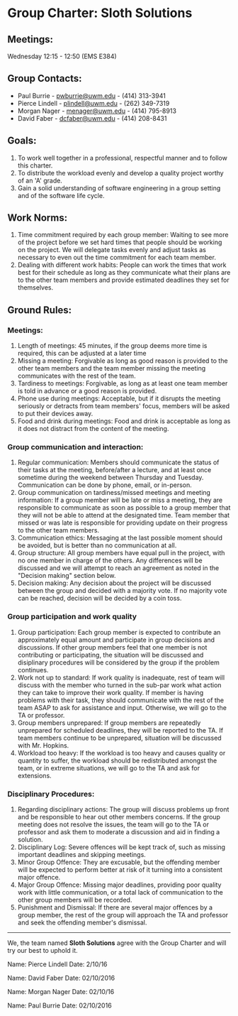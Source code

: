 # Group Charter: Sloth Solutions
## Meetings:
Wednesday 12:15 - 12:50 (EMS E384)

## Group Contacts:
- Paul Burrie - pwburrie@uwm.edu - (414) 313-3941
- Pierce Lindell - plindell@uwm.edu - (262) 349-7319
- Morgan Nager - menager@uwm.edu - (414) 795-8913
- David Faber - dcfaber@uwm.edu - (414) 208-8431

## Goals:
1. To work well together in a professional, respectful manner and to follow this charter.
2. To distribute the workload evenly and develop a quality project worthy of an 'A' grade.
3. Gain a solid understanding of software engineering in a group setting and of the software life cycle.

## Work Norms:
1. Time commitment required by each group member: Waiting to see more of the project before we set hard times that people should be working on the project.  We will delegate tasks evenly and adjust tasks as necessary to even out the time commitment for each team member.
2. Dealing with different work habits: People can work the times that work best for their schedule as long as they communicate what their plans are to the other team members and provide estimated deadlines they set for themselves.  

## Ground Rules:
### Meetings:
1. Length of meetings: 45 minutes, if the group deems more time is required, this can be adjusted at a later time
2. Missing a meeting: Forgivable as long as good reason is provided to the other team members and the team member missing the meeting communicates with the rest of the team.  
3. Tardiness to meetings: Forgivable, as long as at least one team member is told in advance or a good reason is provided.
4. Phone use during meetings: Acceptable, but if it disrupts the meeting seriously or detracts from team members' focus, members will be asked to put their devices away.
5. Food and drink during meetings: Food and drink is acceptable as long as it does not distract from the content of the meeting.

### Group communication and interaction:
1. Regular communication: Members should communicate the status of their tasks at the meeting, before/after a lecture, and at least once sometime during the weekend between Thursday and Tuesday.  Communication can be done by phone, email, or in-person.
2. Group communication on tardiness/missed meetings and meeting information: If a group member will be late or miss a meeting, they are responsible to communicate as soon as possible to a group member that they will not be able to attend at the designated time.  Team member that missed or was late is responsible for providing update on their progress to the other team members.
3. Communication ethics: Messaging at the last possible moment should be avoided, but is better than no communication at all.
4. Group structure: All group members have equal pull in the project, with no one member in charge of the others.  Any differences will be discussed and we will attempt to reach an agreement as noted in the "Decision making" section below.
5. Decision making: Any decision about the project will be discussed between the group and decided with a majority vote.  If no majority vote can be reached, decision will be decided by a coin toss.

### Group participation and work quality
1. Group participation: Each group member is expected to contribute an approximately equal amount and participate in group decisions and discussions. If other group members feel that one member is not contributing or participating, the situation will be discussed and disiplinary procedures will be considered by the group if the problem continues.
2. Work not up to standard: If work quality is inadequate, rest of team will discuss with the member who turned in the sub-par work what action they can take to improve their work quality.  If member is having problems with their task, they should communicate with the rest of the team ASAP to ask for assistance and input. Otherwise, we will go to the TA or professor.
3. Group members unprepared: If group members are repeatedly unprepared for scheduled deadlines, they will be reported to the TA.  If team members continue to be unprepared, situation will be discussed with Mr. Hopkins.
4. Workload too heavy: If the workload is too heavy and causes quality or quantity to suffer, the workload should be redistributed amongst the team, or in extreme situations, we will go to the TA and ask for extensions. 

### Disciplinary Procedures:
1. Regarding disciplinary actions: The group will discuss problems up front and be responsible to hear out other members concerns. If the group meeting does not resolve the issues, the team will go to the TA or professor and ask them to moderate a discussion and aid in finding a solution.
2. Disciplinary Log: Severe offences will be kept track of, such as missing important deadlines and skipping meetings.
3. Minor Group Offence: They are excusable, but the offending member will be expected to perform better at risk of it turning into a consistent major offence.
4. Major Group Offence: Missing major deadlines, providing poor quality work with little communication, or a total lack of communication to the other group members will be recorded.
5. Punishment and Dismissal: If there are several major offences by a group member, the rest of the group will approach the TA and professor and seek the offending member's dismissal.

---

We, the team named **Sloth Solutions** agree with the Group Charter and will try our best to uphold it.

Name: Pierce Lindell
Date: 2/10/16

Name: David Faber
Date: 02/10/2016

Name: Morgan Nager
Date: 02/10/16

Name: Paul Burrie
Date: 02/10/2016
